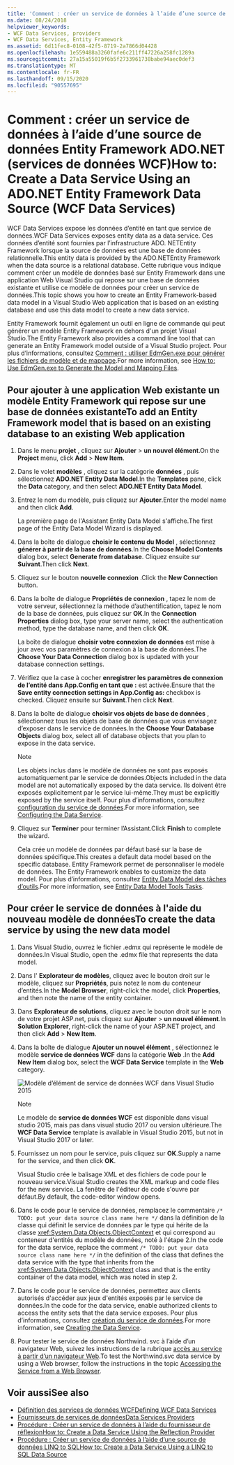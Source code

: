 ```yaml
---
title: 'Comment : créer un service de données à l’aide d’une source de données Entity Framework ADO.NET (services de données WCF)'
ms.date: 08/24/2018
helpviewer_keywords:
- WCF Data Services, providers
- WCF Data Services, Entity Framework
ms.assetid: 6d11fec8-0108-42f5-8719-2a7866d04428
ms.openlocfilehash: 1e559488a3260fafe6c211ff47226a258fc1289a
ms.sourcegitcommit: 27a15a55019f6b5f2733961738babe94aec0def3
ms.translationtype: MT
ms.contentlocale: fr-FR
ms.lasthandoff: 09/15/2020
ms.locfileid: "90557695"
---
```

# <a name="how-to-create-a-data-service-using-an-adonet-entity-framework-data-source-wcf-data-services"></a><span data-ttu-id="7aa9b-102">Comment : créer un service de données à l’aide d’une source de données Entity Framework ADO.NET (services de données WCF)</span><span class="sxs-lookup"><span data-stu-id="7aa9b-102">How to: Create a Data Service Using an ADO.NET Entity Framework Data Source (WCF Data Services)</span></span>

<span data-ttu-id="7aa9b-103">WCF Data Services expose les données d’entité en tant que service de données.</span><span class="sxs-lookup"><span data-stu-id="7aa9b-103">WCF Data Services exposes entity data as a data service.</span></span> <span data-ttu-id="7aa9b-104">Ces données d’entité sont fournies par l’infrastructure ADO. NETEntity Framework lorsque la source de données est une base de données relationnelle.</span><span class="sxs-lookup"><span data-stu-id="7aa9b-104">This entity data is provided by the ADO.NETEntity Framework when the data source is a relational database.</span></span> <span data-ttu-id="7aa9b-105">Cette rubrique vous indique comment créer un modèle de données basé sur Entity Framework dans une application Web Visual Studio qui repose sur une base de données existante et utilise ce modèle de données pour créer un service de données.</span><span class="sxs-lookup"><span data-stu-id="7aa9b-105">This topic shows you how to create an Entity Framework-based data model in a Visual Studio Web application that is based on an existing database and use this data model to create a new data service.</span></span>

<span data-ttu-id="7aa9b-106">Entity Framework fournit également un outil en ligne de commande qui peut générer un modèle Entity Framework en dehors d'un projet Visual Studio.</span><span class="sxs-lookup"><span data-stu-id="7aa9b-106">The Entity Framework also provides a command line tool that can generate an Entity Framework model outside of a Visual Studio project.</span></span> <span data-ttu-id="7aa9b-107">Pour plus d’informations, consultez [Comment : utiliser EdmGen.exe pour générer les fichiers de modèle et de mappage](../adonet/ef/how-to-use-edmgen-exe-to-generate-the-model-and-mapping-files.md).</span><span class="sxs-lookup"><span data-stu-id="7aa9b-107">For more information, see [How to: Use EdmGen.exe to Generate the Model and Mapping Files](../adonet/ef/how-to-use-edmgen-exe-to-generate-the-model-and-mapping-files.md).</span></span>

## <a name="to-add-an-entity-framework-model-that-is-based-on-an-existing-database-to-an-existing-web-application"></a><span data-ttu-id="7aa9b-108">Pour ajouter à une application Web existante un modèle Entity Framework qui repose sur une base de données existante</span><span class="sxs-lookup"><span data-stu-id="7aa9b-108">To add an Entity Framework model that is based on an existing database to an existing Web application</span></span>

1. <span data-ttu-id="7aa9b-109">Dans le menu **projet** , cliquez sur **Ajouter**  >  **un nouvel élément**.</span><span class="sxs-lookup"><span data-stu-id="7aa9b-109">On the **Project** menu, click **Add** > **New Item**.</span></span>

2. <span data-ttu-id="7aa9b-110">Dans le volet **modèles** , cliquez sur la catégorie **données** , puis sélectionnez **ADO.NET Entity Data Model**.</span><span class="sxs-lookup"><span data-stu-id="7aa9b-110">In the **Templates** pane, click the **Data** category, and then select **ADO.NET Entity Data Model**.</span></span>

3. <span data-ttu-id="7aa9b-111">Entrez le nom du modèle, puis cliquez sur **Ajouter**.</span><span class="sxs-lookup"><span data-stu-id="7aa9b-111">Enter the model name and then click **Add**.</span></span>

     <span data-ttu-id="7aa9b-112">La première page de l'Assistant Entity Data Model s'affiche.</span><span class="sxs-lookup"><span data-stu-id="7aa9b-112">The first page of the Entity Data Model Wizard is displayed.</span></span>

4. <span data-ttu-id="7aa9b-113">Dans la boîte de dialogue **choisir le contenu du Model** , sélectionnez **générer à partir de la base de données**.</span><span class="sxs-lookup"><span data-stu-id="7aa9b-113">In the **Choose Model Contents** dialog box, select **Generate from database**.</span></span> <span data-ttu-id="7aa9b-114">Cliquez ensuite sur **Suivant**.</span><span class="sxs-lookup"><span data-stu-id="7aa9b-114">Then click **Next**.</span></span>

5. <span data-ttu-id="7aa9b-115">Cliquez sur le bouton **nouvelle connexion** .</span><span class="sxs-lookup"><span data-stu-id="7aa9b-115">Click the **New Connection** button.</span></span>

6. <span data-ttu-id="7aa9b-116">Dans la boîte de dialogue **Propriétés de connexion** , tapez le nom de votre serveur, sélectionnez la méthode d’authentification, tapez le nom de la base de données, puis cliquez sur **OK**.</span><span class="sxs-lookup"><span data-stu-id="7aa9b-116">In the **Connection Properties** dialog box, type your server name, select the authentication method, type the database name, and then click **OK**.</span></span>

     <span data-ttu-id="7aa9b-117">La boîte de dialogue **choisir votre connexion de données** est mise à jour avec vos paramètres de connexion à la base de données.</span><span class="sxs-lookup"><span data-stu-id="7aa9b-117">The **Choose Your Data Connection** dialog box is updated with your database connection settings.</span></span>

7. <span data-ttu-id="7aa9b-118">Vérifiez que la case à cocher **enregistrer les paramètres de connexion de l’entité dans App.Config en tant que :** est activée.</span><span class="sxs-lookup"><span data-stu-id="7aa9b-118">Ensure that the **Save entity connection settings in App.Config as:** checkbox is checked.</span></span> <span data-ttu-id="7aa9b-119">Cliquez ensuite sur **Suivant**.</span><span class="sxs-lookup"><span data-stu-id="7aa9b-119">Then click **Next**.</span></span>

8. <span data-ttu-id="7aa9b-120">Dans la boîte de dialogue **choisir vos objets de base de données** , sélectionnez tous les objets de base de données que vous envisagez d’exposer dans le service de données.</span><span class="sxs-lookup"><span data-stu-id="7aa9b-120">In the **Choose Your Database Objects** dialog box, select all of database objects that you plan to expose in the data service.</span></span>

    > [!NOTE]
    > <span data-ttu-id="7aa9b-121">Les objets inclus dans le modèle de données ne sont pas exposés automatiquement par le service de données.</span><span class="sxs-lookup"><span data-stu-id="7aa9b-121">Objects included in the data model are not automatically exposed by the data service.</span></span> <span data-ttu-id="7aa9b-122">Ils doivent être exposés explicitement par le service lui-même.</span><span class="sxs-lookup"><span data-stu-id="7aa9b-122">They must be explicitly exposed by the service itself.</span></span> <span data-ttu-id="7aa9b-123">Pour plus d’informations, consultez [configuration du service de données](configuring-the-data-service-wcf-data-services.md).</span><span class="sxs-lookup"><span data-stu-id="7aa9b-123">For more information, see [Configuring the Data Service](configuring-the-data-service-wcf-data-services.md).</span></span>

9. <span data-ttu-id="7aa9b-124">Cliquez sur **Terminer** pour terminer l’Assistant.</span><span class="sxs-lookup"><span data-stu-id="7aa9b-124">Click **Finish** to complete the wizard.</span></span>

     <span data-ttu-id="7aa9b-125">Cela crée un modèle de données par défaut basé sur la base de données spécifique.</span><span class="sxs-lookup"><span data-stu-id="7aa9b-125">This creates a default data model based on the specific database.</span></span> <span data-ttu-id="7aa9b-126">Entity Framework permet de personnaliser le modèle de données. </span><span class="sxs-lookup"><span data-stu-id="7aa9b-126">The Entity Framework enables to customize the data model.</span></span> <span data-ttu-id="7aa9b-127">Pour plus d’informations, consultez [Entity Data Model des tâches d’outils](/previous-versions/dotnet/netframework-4.0/bb738480(v=vs.100)).</span><span class="sxs-lookup"><span data-stu-id="7aa9b-127">For more information, see [Entity Data Model Tools Tasks](/previous-versions/dotnet/netframework-4.0/bb738480(v=vs.100)).</span></span>

## <a name="to-create-the-data-service-by-using-the-new-data-model"></a><span data-ttu-id="7aa9b-128">Pour créer le service de données à l'aide du nouveau modèle de données</span><span class="sxs-lookup"><span data-stu-id="7aa9b-128">To create the data service by using the new data model</span></span>

1. <span data-ttu-id="7aa9b-129">Dans Visual Studio, ouvrez le fichier .edmx qui représente le modèle de données.</span><span class="sxs-lookup"><span data-stu-id="7aa9b-129">In Visual Studio, open the .edmx file that represents the data model.</span></span>

2. <span data-ttu-id="7aa9b-130">Dans l' **Explorateur de modèles**, cliquez avec le bouton droit sur le modèle, cliquez sur **Propriétés**, puis notez le nom du conteneur d’entités.</span><span class="sxs-lookup"><span data-stu-id="7aa9b-130">In the **Model Browser**, right-click the model, click **Properties**, and then note the name of the entity container.</span></span>

3. <span data-ttu-id="7aa9b-131">Dans **Explorateur de solutions**, cliquez avec le bouton droit sur le nom de votre projet ASP.net, puis cliquez sur **Ajouter**  >  **un nouvel élément**.</span><span class="sxs-lookup"><span data-stu-id="7aa9b-131">In **Solution Explorer**, right-click the name of your ASP.NET project, and then click **Add** > **New Item**.</span></span>

4. <span data-ttu-id="7aa9b-132">Dans la boîte de dialogue **Ajouter un nouvel élément** , sélectionnez le modèle **service de données WCF** dans la catégorie **Web** .</span><span class="sxs-lookup"><span data-stu-id="7aa9b-132">In the **Add New Item** dialog box, select the **WCF Data Service** template in the **Web** category.</span></span>

   ![Modèle d’élément de service de données WCF dans Visual Studio 2015](./media/wcf-data-service-item-template.png)

   > [!NOTE]
   > <span data-ttu-id="7aa9b-134">Le modèle de **service de données WCF** est disponible dans visual studio 2015, mais pas dans visual studio 2017 ou version ultérieure.</span><span class="sxs-lookup"><span data-stu-id="7aa9b-134">The **WCF Data Service** template is available in Visual Studio 2015, but not in Visual Studio 2017 or later.</span></span>

5. <span data-ttu-id="7aa9b-135">Fournissez un nom pour le service, puis cliquez sur **OK**.</span><span class="sxs-lookup"><span data-stu-id="7aa9b-135">Supply a name for the service, and then click **OK**.</span></span>

     <span data-ttu-id="7aa9b-136">Visual Studio crée le balisage XML et des fichiers de code pour le nouveau service.</span><span class="sxs-lookup"><span data-stu-id="7aa9b-136">Visual Studio creates the XML markup and code files for the new service.</span></span> <span data-ttu-id="7aa9b-137">La fenêtre de l'éditeur de code s'ouvre par défaut.</span><span class="sxs-lookup"><span data-stu-id="7aa9b-137">By default, the code-editor window opens.</span></span>

6. <span data-ttu-id="7aa9b-138">Dans le code pour le service de données, remplacez le commentaire `/* TODO: put your data source class name here */` dans la définition de la classe qui définit le service de données par le type qui hérite de la classe <xref:System.Data.Objects.ObjectContext> et qui correspond au conteneur d'entités du modèle de données, noté à l'étape 2.</span><span class="sxs-lookup"><span data-stu-id="7aa9b-138">In the code for the data service, replace the comment `/* TODO: put your data source class name here */` in the definition of the class that defines the data service with the type that inherits from the <xref:System.Data.Objects.ObjectContext> class and that is the entity container of the data model, which was noted in step 2.</span></span>

7. <span data-ttu-id="7aa9b-139">Dans le code pour le service de données, permettez aux clients autorisés d'accéder aux jeux d'entités exposés par le service de données.</span><span class="sxs-lookup"><span data-stu-id="7aa9b-139">In the code for the data service, enable authorized clients to access the entity sets that the data service exposes.</span></span> <span data-ttu-id="7aa9b-140">Pour plus d’informations, consultez [création du service de données](creating-the-data-service.md).</span><span class="sxs-lookup"><span data-stu-id="7aa9b-140">For more information, see [Creating the Data Service](creating-the-data-service.md).</span></span>

8. <span data-ttu-id="7aa9b-141">Pour tester le service de données Northwind. svc à l’aide d’un navigateur Web, suivez les instructions de la rubrique [accès au service à partir d’un navigateur Web](accessing-the-service-from-a-web-browser-wcf-data-services-quickstart.md).</span><span class="sxs-lookup"><span data-stu-id="7aa9b-141">To test the Northwind.svc data service by using a Web browser, follow the instructions in the topic [Accessing the Service from a Web Browser](accessing-the-service-from-a-web-browser-wcf-data-services-quickstart.md).</span></span>

## <a name="see-also"></a><span data-ttu-id="7aa9b-142">Voir aussi</span><span class="sxs-lookup"><span data-stu-id="7aa9b-142">See also</span></span>

- [<span data-ttu-id="7aa9b-143">Définition des services de données WCF</span><span class="sxs-lookup"><span data-stu-id="7aa9b-143">Defining WCF Data Services</span></span>](defining-wcf-data-services.md)
- [<span data-ttu-id="7aa9b-144">Fournisseurs de services de données</span><span class="sxs-lookup"><span data-stu-id="7aa9b-144">Data Services Providers</span></span>](data-services-providers-wcf-data-services.md)
- [<span data-ttu-id="7aa9b-145">Procédure : Créer un service de données à l’aide du fournisseur de réflexion</span><span class="sxs-lookup"><span data-stu-id="7aa9b-145">How to: Create a Data Service Using the Reflection Provider</span></span>](create-a-data-service-using-rp-wcf-data-services.md)
- [<span data-ttu-id="7aa9b-146">Procédure : Créer un service de données à l’aide d’une source de données LINQ to SQL</span><span class="sxs-lookup"><span data-stu-id="7aa9b-146">How to: Create a Data Service Using a LINQ to SQL Data Source</span></span>](create-a-data-service-using-linq-to-sql-wcf.md)
